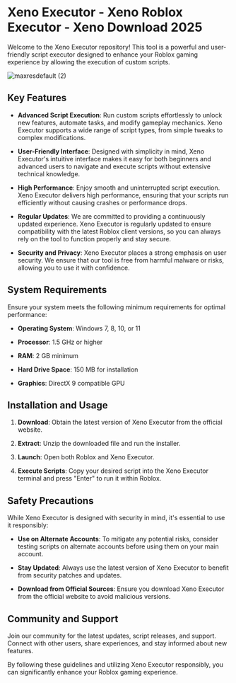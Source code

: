 # Xeno Executor - Xeno Roblox Executor - Xeno Download 2025

Welcome to the Xeno Executor repository! This tool is a powerful and user-friendly script executor designed to enhance your Roblox gaming experience by allowing the execution of custom scripts.

![maxresdefault (2)](https://github.com/user-attachments/assets/a2d403b8-edd8-4a53-b25c-ffe3f313abfe)

## Key Features

- **Advanced Script Execution**: Run custom scripts effortlessly to unlock new features, automate tasks, and modify gameplay mechanics. Xeno Executor supports a wide range of script types, from simple tweaks to complex modifications.

- **User-Friendly Interface**: Designed with simplicity in mind, Xeno Executor's intuitive interface makes it easy for both beginners and advanced users to navigate and execute scripts without extensive technical knowledge.

- **High Performance**: Enjoy smooth and uninterrupted script execution. Xeno Executor delivers high performance, ensuring that your scripts run efficiently without causing crashes or performance drops.

- **Regular Updates**: We are committed to providing a continuously updated experience. Xeno Executor is regularly updated to ensure compatibility with the latest Roblox client versions, so you can always rely on the tool to function properly and stay secure.

- **Security and Privacy**: Xeno Executor places a strong emphasis on user security. We ensure that our tool is free from harmful malware or risks, allowing you to use it with confidence.

## System Requirements

Ensure your system meets the following minimum requirements for optimal performance:

- **Operating System**: Windows 7, 8, 10, or 11

- **Processor**: 1.5 GHz or higher

- **RAM**: 2 GB minimum

- **Hard Drive Space**: 150 MB for installation

- **Graphics**: DirectX 9 compatible GPU

## Installation and Usage

1. **Download**: Obtain the latest version of Xeno Executor from the official website.

2. **Extract**: Unzip the downloaded file and run the installer.

3. **Launch**: Open both Roblox and Xeno Executor.

4. **Execute Scripts**: Copy your desired script into the Xeno Executor terminal and press "Enter" to run it within Roblox.

## Safety Precautions

While Xeno Executor is designed with security in mind, it's essential to use it responsibly:

- **Use on Alternate Accounts**: To mitigate any potential risks, consider testing scripts on alternate accounts before using them on your main account.

- **Stay Updated**: Always use the latest version of Xeno Executor to benefit from security patches and updates.

- **Download from Official Sources**: Ensure you download Xeno Executor from the official website to avoid malicious versions.

## Community and Support

Join our community for the latest updates, script releases, and support. Connect with other users, share experiences, and stay informed about new features.

By following these guidelines and utilizing Xeno Executor responsibly, you can significantly enhance your Roblox gaming experience. 
